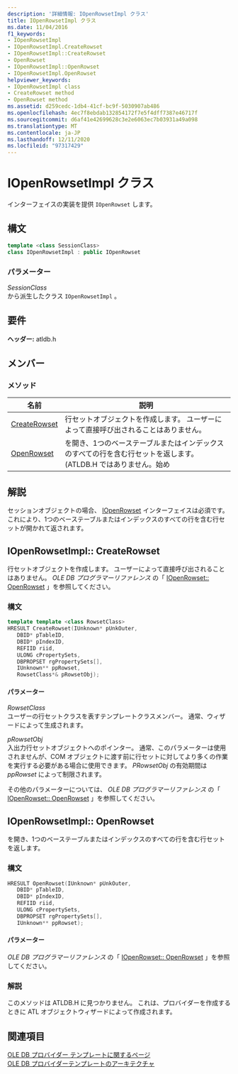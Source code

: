 ```yaml
---
description: '詳細情報: IOpenRowsetImpl クラス'
title: IOpenRowsetImpl クラス
ms.date: 11/04/2016
f1_keywords:
- IOpenRowsetImpl
- IOpenRowsetImpl.CreateRowset
- IOpenRowsetImpl::CreateRowset
- OpenRowset
- IOpenRowsetImpl::OpenRowset
- IOpenRowsetImpl.OpenRowset
helpviewer_keywords:
- IOpenRowsetImpl class
- CreateRowset method
- OpenRowset method
ms.assetid: d259cedc-1db4-41cf-bc9f-5030907ab486
ms.openlocfilehash: 4ec7f8ebdab132854172f7e5f4dff7387e46717f
ms.sourcegitcommit: d6af41e42699628c3e2e6063ec7b03931a49a098
ms.translationtype: MT
ms.contentlocale: ja-JP
ms.lasthandoff: 12/11/2020
ms.locfileid: "97317429"
---
```

# <a name="iopenrowsetimpl-class"></a>IOpenRowsetImpl クラス

インターフェイスの実装を提供 `IOpenRowset` します。

## <a name="syntax"></a>構文

```cpp
template <class SessionClass>
class IOpenRowsetImpl : public IOpenRowset
```

### <a name="parameters"></a>パラメーター

*SessionClass*<br/>
から派生したクラス `IOpenRowsetImpl` 。

## <a name="requirements"></a>要件

**ヘッダー:** atldb.h

## <a name="members"></a>メンバー

### <a name="methods"></a>メソッド

| 名前 | 説明 |
|-|-|
|[CreateRowset](#createrowset)|行セットオブジェクトを作成します。 ユーザーによって直接呼び出されることはありません。|
|[OpenRowset](#openrowset)|を開き、1つのベーステーブルまたはインデックスのすべての行を含む行セットを返します。 (ATLDB.H ではありません。始め|

## <a name="remarks"></a>解説

セッションオブジェクトの場合、 [IOpenRowset](/previous-versions/windows/desktop/ms716946(v=vs.85)) インターフェイスは必須です。 これにより、1つのベーステーブルまたはインデックスのすべての行を含む行セットが開かれて返されます。

## <a name="iopenrowsetimplcreaterowset"></a><a name="createrowset"></a> IOpenRowsetImpl:: CreateRowset

行セットオブジェクトを作成します。 ユーザーによって直接呼び出されることはありません。 *OLE DB プログラマーリファレンス* の「 [IOpenRowset:: OpenRowset](/previous-versions/windows/desktop/ms716724(v=vs.85)) 」を参照してください。

### <a name="syntax"></a>構文

```cpp
template template <class RowsetClass>
HRESULT CreateRowset(IUnknown* pUnkOuter,
   DBID* pTableID,
   DBID* pIndexID,
   REFIID riid,
   ULONG cPropertySets,
   DBPROPSET rgPropertySets[],
   IUnknown** ppRowset,
   RowsetClass*& pRowsetObj);
```

#### <a name="parameters"></a>パラメーター

*RowsetClass*<br/>
ユーザーの行セットクラスを表すテンプレートクラスメンバー。 通常、ウィザードによって生成されます。

*pRowsetObj*<br/>
入出力行セットオブジェクトへのポインター。 通常、このパラメーターは使用されませんが、COM オブジェクトに渡す前に行セットに対してより多くの作業を実行する必要がある場合に使用できます。 *PRowsetObj* の有効期間は *ppRowset* によって制限されます。

その他のパラメーターについては、 *OLE DB プログラマーリファレンス* の「 [IOpenRowset:: OpenRowset](/previous-versions/windows/desktop/ms716724(v=vs.85)) 」を参照してください。

## <a name="iopenrowsetimplopenrowset"></a><a name="openrowset"></a> IOpenRowsetImpl:: OpenRowset

を開き、1つのベーステーブルまたはインデックスのすべての行を含む行セットを返します。

### <a name="syntax"></a>構文

```cpp
HRESULT OpenRowset(IUnknown* pUnkOuter,
   DBID* pTableID,
   DBID* pIndexID,
   REFIID riid,
   ULONG cPropertySets,
   DBPROPSET rgPropertySets[],
   IUnknown** ppRowset);
```

#### <a name="parameters"></a>パラメーター

*OLE DB プログラマーリファレンス* の「 [IOpenRowset:: OpenRowset](/previous-versions/windows/desktop/ms716724(v=vs.85)) 」を参照してください。

### <a name="remarks"></a>解説

このメソッドは ATLDB.H に見つかりません。 これは、プロバイダーを作成するときに ATL オブジェクトウィザードによって作成されます。

## <a name="see-also"></a>関連項目

[OLE DB プロバイダー テンプレートに関するページ](../../data/oledb/ole-db-provider-templates-cpp.md)<br/>
[OLE DB プロバイダーテンプレートのアーキテクチャ](../../data/oledb/ole-db-provider-template-architecture.md)
